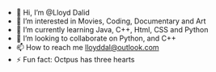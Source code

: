 - 👋 Hi, I’m @Lloyd Dalid
- 👀 I’m interested in Movies, Coding, Documentary and Art 
- 🌱 I’m currently learning Java, C++, Html, CSS and Python
- 💞️ I’m looking to collaborate on Python, and C++
- 📫 How to reach me lloyddal@outlook.com
- ⚡ Fun fact: Octpus has three hearts

<!---
plesman007/plesman007 is a ✨ special ✨ repository because its `README.md` (this file) appears on your GitHub profile.
You can click the Preview link to take a look at your changes.
--->
